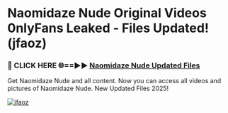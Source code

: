 # Naomidaze Nude Original Videos 0nlyFans Leaked - Files Updated! (jfaoz)

<h3>🔴 CLICK HERE 🌐==►► <a href="https://tinyurl.com/y5r63du9" rel="nofollow">Naomidaze Nude Updated Files</a></h3>

Get Naomidaze Nude and all content. Now you can access all videos and pictures of Naomidaze Nude. New Updated Files 2025!

[![jfaoz](https://i.imgur.com/UVo9nyh.gif)](https://tinyurl.com/y5r63du9)